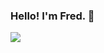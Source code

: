 ### Hello! I'm Fred. 👋
![](https://github-profile-summary-cards.vercel.app/api/cards/profile-details?username=FreddieTAFreeth&theme=solarized)
